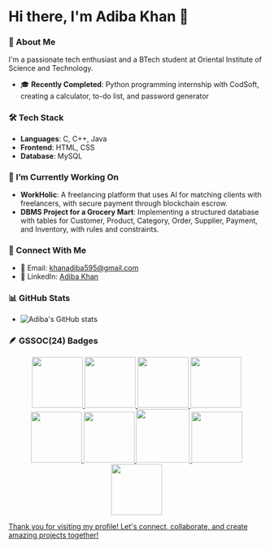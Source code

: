 # Hi there, I'm Adiba Khan 👋

### 🚀 About Me
I'm a passionate tech enthusiast and a BTech student at Oriental Institute of Science and Technology.
- 🎓 **Recently Completed**: Python programming internship with CodSoft, creating a calculator, to-do list, and password generator

### 🛠️ Tech Stack
- **Languages**: C, C++, Java
- **Frontend**: HTML, CSS
- **Database**: MySQL

### 🌱 I’m Currently Working On
- **WorkHolic**: A freelancing platform that uses AI for matching clients with freelancers, with secure payment through blockchain escrow.
- **DBMS Project for a Grocery Mart**: Implementing a structured database with tables for Customer, Product, Category, Order, Supplier, Payment, and Inventory, with rules and constraints.

### 🤝 Connect With Me
- 📧 Email: khanadiba595@gmail.com
- 💼 LinkedIn: [Adiba Khan](https://www.linkedin.com/in/adiba-khan-94727a269/)

### 📊 GitHub Stats
- ![Adiba's GitHub stats](https://github.com/Adibakhan14)

### 🪶 GSSOC(24) Badges 
<div style='display:flex; align-items:center; gap: 10px;' align='center'><a href="https://gssoc.girlscript.tech/leaderboard">
<img src="https://raw.githubusercontent.com/GSSoC24/Postman-Challenge/main/docs/assets/Postman%20White.png" width="100px" height="100px" />
  <img src="https://raw.githubusercontent.com/GSSoC24/Postman-Challenge/main/docs/assets/1.png" width="100px" height="100px" />
  <img src="https://raw.githubusercontent.com/GSSoC24/Postman-Challenge/main/docs/assets/2.png" width="100px" height="100px" />
  <img src="https://raw.githubusercontent.com/GSSoC24/Postman-Challenge/main/docs/assets/3.png" width="100px" height="100px" />
  <img src="https://raw.githubusercontent.com/GSSoC24/Postman-Challenge/main/docs/assets/4.png" width="100px" height="100px" />
  <img src="https://raw.githubusercontent.com/GSSoC24/Postman-Challenge/main/docs/assets/5.png" width="100px" height="100px" />
  <img src="https://raw.githubusercontent.com/GSSoC24/Postman-Challenge/main/docs/assets/6.png" width="105px" height="105px" />
  <img src="https://raw.githubusercontent.com/GSSoC24/Postman-Challenge/main/docs/assets/7.png" width="100px" height="100px" />
  <img src="https://raw.githubusercontent.com/GSSoC24/Postman-Challenge/main/docs/assets/8.png" width="100px" height="100px" />
</div>




Thank you for visiting my profile! Let's connect, collaborate, and create amazing projects together!
